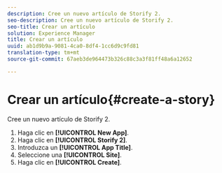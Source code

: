 ```yaml
---
description: Cree un nuevo artículo de Storify 2.
seo-description: Cree un nuevo artículo de Storify 2.
seo-title: Crear un artículo
solution: Experience Manager
title: Crear un artículo
uuid: ab1d9b9a-9081-4ca0-8df4-1cc6d9c9fd81
translation-type: tm+mt
source-git-commit: 67aeb3de964473b326c88c3a3f81ff48a6a12652

---
```



# Crear un artículo{#create-a-story}

Cree un nuevo artículo de Storify 2.

1. Haga clic en **[!UICONTROL New App]**.
1. Haga clic en **[!UICONTROL Storify 2]**.
1. Introduzca un **[!UICONTROL App Title]**.
1. Seleccione una **[!UICONTROL Site]**.
1. Haga clic en **[!UICONTROL Create]**.
